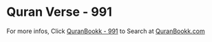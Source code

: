 # Quran Verse - 991 

For more infos, Click [QuranBookk - 991](https://www.quranbookk.com/quran/search?q=991) to Search at [QuranBookk.com](http://quranbookk.com/)